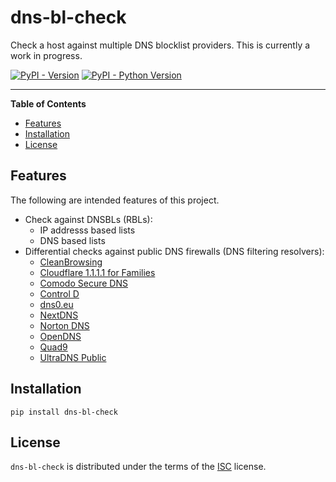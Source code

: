 # dns-bl-check

Check a host against multiple DNS blocklist providers. This is currently a work
in progress.

[![PyPI - Version](https://img.shields.io/pypi/v/dns-bl-check.svg)](https://pypi.org/project/dns-bl-check)
[![PyPI - Python Version](https://img.shields.io/pypi/pyversions/dns-bl-check.svg)](https://pypi.org/project/dns-bl-check)

-----

**Table of Contents**

- [Features](#installation)
- [Installation](#installation)
- [License](#license)

## Features

The following are intended features of this project.

- Check against DNSBLs (RBLs):
    - IP addresss based lists
    - DNS based lists
- Differential checks against public DNS firewalls (DNS filtering resolvers):
    - [CleanBrowsing](https://cleanbrowsing.org/filters/)
    - [Cloudflare 1.1.1.1 for Families](https://one.one.one.one/family/)
    - [Comodo Secure DNS](https://www.comodo.com/secure-dns/)
    - [Control D](https://controld.com/free-dns)
    - [dns0.eu](https://www.dns0.eu/)
    - [NextDNS](https://nextdns.io/)
    - [Norton DNS](https://nortondns.com/)
    - [OpenDNS](https://www.opendns.com/setupguide/)
    - [Quad9](https://www.quad9.net/)
    - [UltraDNS Public](https://vercara.com/ultra-dns-public)

## Installation

```console
pip install dns-bl-check
```

## License

`dns-bl-check` is distributed under the terms of the [ISC](https://spdx.org/licenses/ISC.html) license.
